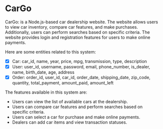 # CarGo
CarGo: is a Node.js-based car dealership website. The website allows users to view car inventory, compare car features, and make purchases. Additionally, users can perform searches based on specific criteria. The website provides login and registration features for users to make online payments.

Here are some entities related to this system:

- [x] Car: car_id, name, year, price, mpg, transmission, type, description
- [x] User: user_id, username, password, email, phone_number, is_dealer, name, birth_date, age, address
- [x] Order: order_id, user_id, car_id, order_date, shipping_date, zip_code, quantity, total_payment, amount_paid, amount_left

The features available in this system are:

- Users can view the list of available cars at the dealership.
- Users can compare car features and perform searches based on specific criteria.
- Users can select a car for purchase and make online payments.
- Dealers can add car items and view transaction statuses.
